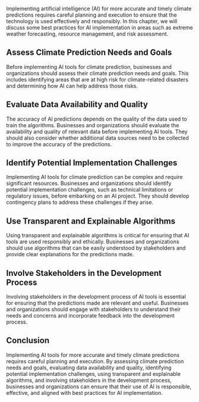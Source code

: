 
Implementing artificial intelligence (AI) for more accurate and timely climate predictions requires careful planning and execution to ensure that the technology is used effectively and responsibly. In this chapter, we will discuss some best practices for AI implementation in areas such as extreme weather forecasting, resource management, and risk assessment.

Assess Climate Prediction Needs and Goals
-----------------------------------------

Before implementing AI tools for climate prediction, businesses and organizations should assess their climate prediction needs and goals. This includes identifying areas that are at high risk for climate-related disasters and determining how AI can help address those risks.

Evaluate Data Availability and Quality
--------------------------------------

The accuracy of AI predictions depends on the quality of the data used to train the algorithms. Businesses and organizations should evaluate the availability and quality of relevant data before implementing AI tools. They should also consider whether additional data sources need to be collected to improve the accuracy of the predictions.

Identify Potential Implementation Challenges
--------------------------------------------

Implementing AI tools for climate prediction can be complex and require significant resources. Businesses and organizations should identify potential implementation challenges, such as technical limitations or regulatory issues, before embarking on an AI project. They should develop contingency plans to address these challenges if they arise.

Use Transparent and Explainable Algorithms
------------------------------------------

Using transparent and explainable algorithms is critical for ensuring that AI tools are used responsibly and ethically. Businesses and organizations should use algorithms that can be easily understood by stakeholders and provide clear explanations for the predictions made.

Involve Stakeholders in the Development Process
-----------------------------------------------

Involving stakeholders in the development process of AI tools is essential for ensuring that the predictions made are relevant and useful. Businesses and organizations should engage with stakeholders to understand their needs and concerns and incorporate feedback into the development process.

Conclusion
----------

Implementing AI tools for more accurate and timely climate predictions requires careful planning and execution. By assessing climate prediction needs and goals, evaluating data availability and quality, identifying potential implementation challenges, using transparent and explainable algorithms, and involving stakeholders in the development process, businesses and organizations can ensure that their use of AI is responsible, effective, and aligned with best practices for AI implementation.

